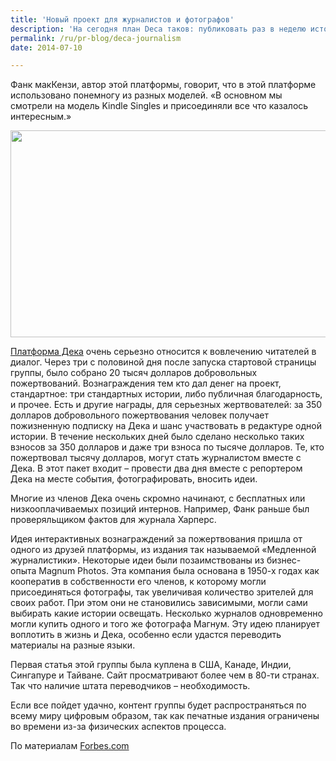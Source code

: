 ```yaml
---
title: 'Новый проект для журналистов и фотографов'
description: 'На сегодня план Deca таков: публиковать раз в неделю историю, чтение которой займет примерно час. Ее можно будет загрузить отдельно, либо как часть годовой подписки. Каждая история проходит тщательный процесс редактирования. После того как историю создал автор и прочел редактор, статья уходит к те кто проверяет факты и курсирует внутри системы. В конце концов попадает к дизайнеру, который ее оформляет и находит изображения. За каждую публикацию автор получает 70% прибыли, редактор 5%, а остальные 25% уходят на поддержание самой платформы.'
permalink: /ru/pr-blog/deca-journalism
date: 2014-07-10

---
```


Фанк макКензи, автор этой платформы, говорит, что в этой платформе использовано понемногу из разных моделей. «В основном мы смотрели на модель Kindle Singles и присоединяли все что казалось интересным.»

<img src="{{ site.assets }}/upload/a%20-%20deca&apos;s%20first%20book_0.png" alt="" class="post__img" width="579" height="331">

<a href="http://www.decastories.com/concept/">Платформа Дека</a>  очень серьезно относится к вовлечению читателей в диалог. Через три с половиной дня после запуска стартовой страницы группы, было собрано 20 тысяч долларов добровольных пожертвований. Вознаграждения тем кто дал денег на проект, стандартное: три стандартных истории, либо публичная благодарность, и прочее. Есть и другие награды, для серьезных жертвователей: за 350 долларов добровольного пожертвования человек получает пожизненную подписку на Дека и шанс участвовать в редактуре одной истории. В течение нескольких дней было сделано несколько таких взносов за 350 долларов и даже три взноса по тысяче долларов. Те, кто пожертвовал тысячу долларов, могут стать журналистом вместе с Дека. В этот пакет входит – провести два дня вместе с репортером Дека на месте события, фотографировать, вносить идеи.

Многие из членов Дека очень скромно начинают, с бесплатных или низкооплачиваемых позиций интернов. Например, Фанк раньше был проверяльщиком фактов для журнала Харперс.

Идея интерактивных вознаграждений за пожертвования пришла от одного из друзей платформы, из издания так называемой «Медленной журналистики». Некоторые идеи были позаимствованы из бизнес-опыта Magnum Photos. Эта компания была основана в 1950-х годах как кооператив в собственности его членов, к которому могли присоединяться фотографы, так увеличивая количество зрителей для своих работ. При этом они не становились зависимыми,  могли сами выбирать какие истории освещать. Несколько журналов одновременно могли купить одного и того же фотографа Магнум. Эту идею планирует воплотить в  жизнь и Дека, особенно если удастся переводить материалы на разные языки.

Первая статья этой группы была куплена в США, Канаде, Индии, Сингапуре и Тайване. Сайт просматривают более чем в 80-ти странах. Так что наличие штата переводчиков – необходимость.

Если все пойдет удачно, контент группы будет распространяться по всему миру цифровым образом, так как печатные издания ограничены во времени из-за физических аспектов процесса.

По материалам <a href="http://www.forbes.com/sites/naomishavin/2014/06/26/is-new-journalism-cooperative-deca-the-future-of-digital-publishing/">Forbes.com</a>

